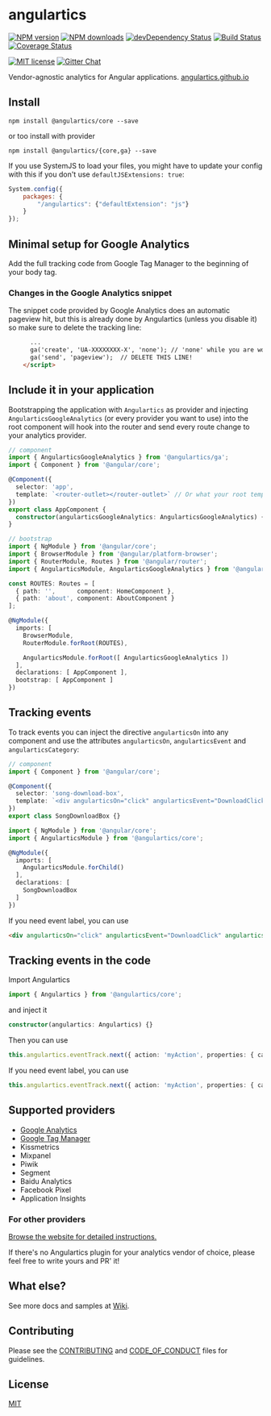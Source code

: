 # angulartics

[![NPM version][npm-image]][npm-url] [![NPM downloads][npm-downloads-image]][npm-downloads-url]
[![devDependency Status](https://david-dm.org/angulartics/angulartics2/dev-status.svg)](https://david-dm.org/angulartics/angulartics#info=devDependencies)
[![Build Status](https://img.shields.io/travis/angulartics/angulartics2/master.svg?style=flat)](https://travis-ci.org/angulartics/angulartics)
[![Coverage Status](https://coveralls.io/repos/github/angulartics/angulartics2/badge.svg?branch=master)](https://coveralls.io/github/angulartics/angulartics?branch=master)

[![MIT license][license-image]][license-url]
[![Gitter Chat](https://img.shields.io/gitter/room/nwjs/nw.js.svg)](https://gitter.im/angulartics/angulartics)

Vendor-agnostic analytics for Angular applications. [angulartics.github.io](http://angulartics.github.io "Go to the website")

## Install

```shell
npm install @angulartics/core --save
```
or too install with provider
```shell
npm install @angulartics/{core,ga} --save
```

If you use SystemJS to load your files, you might have to update your config with this if you don't use `defaultJSExtensions: true`:
```js
System.config({
    packages: {
        "/angulartics": {"defaultExtension": "js"}
    }
});
```

## Minimal setup for Google Analytics

Add the full tracking code from Google Tag Manager to the beginning of your body tag.

### Changes in the Google Analytics snippet

The snippet code provided by Google Analytics does an automatic pageview hit, but this is already done by Angulartics (unless you disable it) so make sure to delete the tracking line:

```html
      ...
      ga('create', 'UA-XXXXXXXX-X', 'none'); // 'none' while you are working on localhost
      ga('send', 'pageview');  // DELETE THIS LINE!
    </script>
```

## Include it in your application

Bootstrapping the application with ```Angulartics``` as provider and injecting ```AngularticsGoogleAnalytics``` (or every provider you want to use) into the root component will hook into the router and send every route change to your analytics provider.

```ts
// component
import { AngularticsGoogleAnalytics } from '@angulartics/ga';
import { Component } from '@angular/core';

@Component({
  selector: 'app',
  template: `<router-outlet></router-outlet>` // Or what your root template is.
})
export class AppComponent {
  constructor(angularticsGoogleAnalytics: AngularticsGoogleAnalytics) {}
}

// bootstrap
import { NgModule } from '@angular/core';
import { BrowserModule } from '@angular/platform-browser';
import { RouterModule, Routes } from '@angular/router';
import { AngularticsModule, AngularticsGoogleAnalytics } from '@angulartics/core';

const ROUTES: Routes = [
  { path: '',      component: HomeComponent },
  { path: 'about', component: AboutComponent }
];

@NgModule({
  imports: [
    BrowserModule,
    RouterModule.forRoot(ROUTES),

    AngularticsModule.forRoot([ AngularticsGoogleAnalytics ])
  ],
  declarations: [ AppComponent ],
  bootstrap: [ AppComponent ]
})
```


## Tracking events

To track events you can inject the directive ```angularticsOn``` into any component and use the attributes ```angularticsOn```, ```angularticsEvent``` and ```angularticsCategory```:


```ts
// component
import { Component } from '@angular/core';

@Component({
  selector: 'song-download-box',
  template: `<div angularticsOn="click" angularticsEvent="DownloadClick" angularticsCategory="{{ song.name }}">Click Me</div>`,
})
export class SongDownloadBox {}

import { NgModule } from '@angular/core';
import { AngularticsModule } from '@angulartics/core';

@NgModule({
  imports: [
    AngularticsModule.forChild()
  ],
  declarations: [
    SongDownloadBox
  ]
})
```

If you need event label, you can use
```html
<div angularticsOn="click" angularticsEvent="DownloadClick" angularticsCategory="{{ song.name }}" [angularticsProperties]="{label: 'Fall Campaign'}">Click Me</div>
```


## Tracking events in the code
Import Angulartics
```ts
import { Angulartics } from '@angulartics/core';
```
and inject it
```ts
constructor(angulartics: Angulartics) {}
```

Then you can use
```ts
this.angulartics.eventTrack.next({ action: 'myAction', properties: { category: 'myCategory' }});
```

If you need event label, you can use

```ts
this.angulartics.eventTrack.next({ action: 'myAction', properties: { category: 'myCategory', label: 'myLabel' }});
```

## Supported providers

* [Google Analytics](https://github.com/angulartics/angulartics/wiki/Google-Analytics)
* [Google Tag Manager](https://github.com/angulartics/angulartics/wiki/Google-Tag-Manager)
* Kissmetrics
* Mixpanel
* Piwik
* Segment
* Baidu Analytics
* Facebook Pixel
* Application Insights

### For other providers

[Browse the website for detailed instructions.](http://angulartics.github.io)

If there's no Angulartics plugin for your analytics vendor of choice, please feel free to write yours and PR' it!

## What else?

See more docs and samples at [Wiki](https://github.com/angulartics/angulartics/wiki).

## Contributing

Please see the [CONTRIBUTING](https://github.com/angulartics/angulartics/blob/master/.github/CONTRIBUTING.md) and [CODE_OF_CONDUCT](https://github.com/angulartics/angulartics/blob/master/.github/CODE_OF_CONDUCT.md) files for guidelines.

## License

[MIT](LICENSE)

[npm-image]: https://img.shields.io/npm/v/@angulartics/core.svg
[npm-url]: https://npmjs.org/package/@angulartics/core
[npm-downloads-image]: https://img.shields.io/npm/dm/@angulartics/core.svg
[npm-downloads-url]: https://npmjs.org/package/@angulartics/core
[license-image]: http://img.shields.io/badge/license-MIT-blue.svg
[license-url]: LICENSE
